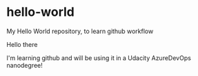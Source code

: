 # hello-world
My Hello World repository, to learn github workflow

Hello there

I'm learning github and will be using it in a Udacity AzureDevOps nanodegree!
